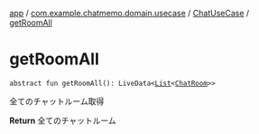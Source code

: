 [app](../../index.md) / [com.example.chatmemo.domain.usecase](../index.md) / [ChatUseCase](index.md) / [getRoomAll](./get-room-all.md)

# getRoomAll

`abstract fun getRoomAll(): LiveData<`[`List`](https://kotlinlang.org/api/latest/jvm/stdlib/kotlin.collections/-list/index.html)`<`[`ChatRoom`](../../com.example.chatmemo.domain.model.entity/-chat-room/index.md)`>>`

全てのチャットルーム取得

**Return**
全てのチャットルーム


